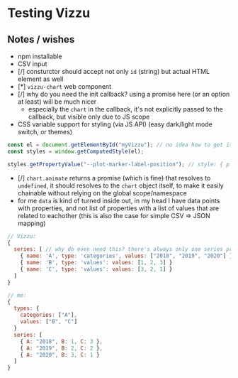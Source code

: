 # Testing Vizzu

## Notes / wishes

- npm installable
- CSV input
- [/] consturctor should accept not only `id` (string) but actual HTML element as well
- [*] `vizzu-chart` web component
- [/] why do you need the init callback? using a promise here (or an option at least) will be much nicer
  - especially the `chart` in the callback, it's not explicitly passed to the callback, but visible only due to JS scope
- CSS variable support for styling (via JS API) (easy dark/light mode switch, or themes)

```javascript
const el = document.getElementById("myVizzu"); // no idea how to get it from the `chart` object, would be nice
const styles = window.getComputedStyle(el);

styles.getPropertyValue("--plot-marker-label-position"); // style: { plot: { marker: { label: { position: "whatever"}}}}
```

- [/] `chart.animate` returns a promise (which is fine) that resolves to `undefined`, it should resolves to the `chart` object itself, to make it easily chainable without relying on the global scope/namespace
- for me `data` is kind of turned inside out, in my head I have data points with properties, and not list of properties with a list of values that are related to eachother (this is also the case for simple CSV => JSON mapping)

```javascript
// Vizzu:
{
  series: [ // why do even need this? there's always only one series property, is there anything else?
    { name: 'A', type: 'categories', values: ["2018", "2019", "2020"] },
    { name: 'B', type: 'values': values: [1, 2, 3] }
    { name: 'C', type: 'values': values: [3, 2, 1] }
  ]
}

// me:
{
  types: {
    categories: ["A"],
    values: ["B", "C"]
  }
  series: [
    { A: "2018", B: 1, C: 3 },
    { A: "2019", B: 2, C: 2 },
    { A: "2020", B: 3, C: 1 }
  ]
}
```
